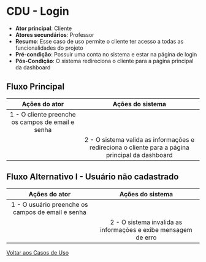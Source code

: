 # CDU - Login

- **Ator principal**: Cliente
- **Atores secundários**:  Professor	 
- **Resumo**: Esse caso de uso permite o cliente ter acesso a todas as funcionalidades do projeto
- **Pré-condição**: Possuir uma conta no sistema e estar na página de login
- **Pós-Condição**: O sistema redireciona o cliente para a página principal da dashboard

## Fluxo Principal
| Ações do ator | Ações do sistema |
| :-----------------: | :-----------------: | 
| 1 - O cliente preenche os campos de email e senha  | |  
| | 2 - O sistema valida as informações e redireciona o cliente para a página principal da dashboard | 

## Fluxo Alternativo I - Usuário não cadastrado
| Ações do ator | Ações do sistema |
| :-----------------: |:-----------------: | 
| 1 - O usuário preenche os campos de email e senha  | |  
| | 2 - O sistema invalida as informações e exibe mensagem de erro|

[Voltar aos Casos de Uso](../cdu.md)

